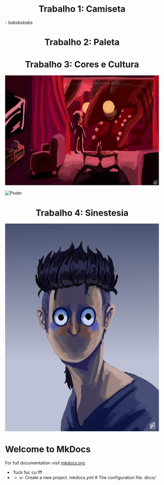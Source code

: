 
<div style="text-align: center;">
  <h1>Trabalho 1: Camiseta</h1>
</div>
- bsbsbsbsbs
<div style="text-align: center;">
  <h1>Trabalho 2: Paleta</h1>
</div>

<div style="text-align: center;">
  <h1>
Trabalho 3: Cores e Cultura</h1>
</div>

![Medo](../imagens/30_Fear.png)

![Poder](../imagens/31_Power.png)

<div style="text-align: center;">
  <h1>
Trabalho 4: Sinestesia</h1>
</div>

![Sinestesia](../imagens/32_Seu_olhar_frio_e_silencioso.png)

# Welcome to MkDocs

For full documentation visit [mkdocs.org](https://www.mkdocs.org).

* `fuck fuc cu fff
* * `m`- Create a new project.
      mkdocs.yml    # The configuration file.
    docs/
